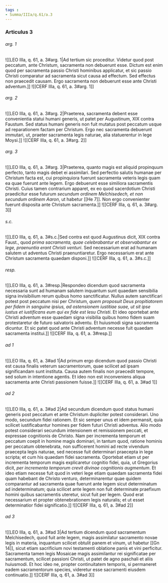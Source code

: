 ```yaml
---
tags : 
- Summa/IIIa/q.61/a.3
---
```


### Articulus 3

###### arg. 1
![[LEO IIIa, q. 61, a. 3#arg. 1|Ad tertium sic proceditur. Videtur quod post peccatum, ante Christum, sacramenta non debuerunt esse. Dictum est enim quod per sacramenta passio Christi hominibus applicatur, et sic passio Christi comparatur ad sacramenta sicut causa ad effectum. Sed effectus non praecedit causam. Ergo sacramenta non debuerunt esse ante Christi adventum.]]
![[CERF IIIa, q. 61, a. 3#arg. 1]]

###### arg. 2
![[LEO IIIa, q. 61, a. 3#arg. 2|Praeterea, sacramenta debent esse convenientia statui humani generis, ut patet per Augustinum, XIX contra Faustum. Sed status humani generis non fuit mutatus post peccatum usque ad reparationem factam per Christum. Ergo nec sacramenta debuerunt immutari, ut, praeter sacramenta legis naturae, alia statuerentur in lege Moysi.]]
![[CERF IIIa, q. 61, a. 3#arg. 2]]

###### arg. 3
![[LEO IIIa, q. 61, a. 3#arg. 3|Praeterea, quanto magis est aliquid propinquum perfecto, tanto magis debet ei assimilari. Sed perfectio salutis humanae per Christum facta est, cui propinquiora fuerunt sacramenta veteris legis quam ea quae fuerunt ante legem. Ergo debuerunt esse similiora sacramentis Christi. Cuius tamen contrarium apparet, ex eo quod sacerdotium Christi praedicitur esse futurum *secundum ordinem Melchisedech, et non secundum ordinem Aaron*, ut habetur [[He 7]]. Non ergo convenienter fuerunt disposita ante Christum sacramenta.]]
![[CERF IIIa, q. 61, a. 3#arg. 3]]

###### s.c.
![[LEO IIIa, q. 61, a. 3#s.c.|Sed contra est quod Augustinus dicit, XIX contra Faust., quod *prima sacramenta, quae celebrabantur et observabantur ex lege, praenuntia erant Christi venturi*. Sed necessarium erat ad humanam salutem ut adventus Christi praenuntiaretur. Ergo necessarium erat ante Christum sacramenta quaedam disponi.]]
![[CERF IIIa, q. 61, a. 3#s.c.]]

###### resp.
![[LEO IIIa, q. 61, a. 3#resp.|Respondeo dicendum quod sacramenta necessaria sunt ad humanam salutem inquantum sunt quaedam sensibilia signa invisibilium rerum quibus homo sanctificatur. Nullus autem sanctificari potest post peccatum nisi per Christum, *quem proposuit Deus propitiatorem per fidem in sanguine ipsius, ad ostensionem iustitiae suae, ut sit ipse iustus et iustificans eum qui ex fide est Iesu Christi*. Et ideo oportebat ante Christi adventum esse quaedam signa visibilia quibus homo fidem suam protestaretur de futuro salvatoris adventu. Et huiusmodi signa sacramenta dicuntur. Et sic patet quod ante Christi adventum necesse fuit quaedam sacramenta institui.]]
![[CERF IIIa, q. 61, a. 3#resp.]]

###### ad 1
![[LEO IIIa, q. 61, a. 3#ad 1|Ad primum ergo dicendum quod passio Christi est causa finalis veterum sacramentorum, quae scilicet ad ipsam significandam sunt instituta. Causa autem finalis non praecedit tempore, sed solum in intentione agentis. Et ideo non est inconveniens aliqua sacramenta ante Christi passionem fuisse.]]
![[CERF IIIa, q. 61, a. 3#ad 1]]

###### ad 2
![[LEO IIIa, q. 61, a. 3#ad 2|Ad secundum dicendum quod status humani generis post peccatum et ante Christum dupliciter potest considerari. Uno modo, secundum fidei rationem. Et sic semper unus et idem permansit, quia scilicet iustificabantur homines per fidem futuri Christi adventus. Alio modo potest considerari secundum intensionem et remissionem peccati, et expressae cognitionis de Christo. Nam per incrementa temporum et peccatum coepit in homine magis dominari, in tantum quod, ratione hominis per peccatum obtenebrata, non sufficerent homini ad recte vivendum praecepta legis naturae, sed necesse fuit determinari praecepta in lege scripta; et cum his quaedam fidei sacramenta. Oportebat etiam ut per incrementa temporum magis explicaretur cognitio fidei, quia, ut Gregorius dicit, *per incrementa temporum crevit divinae cognitionis augmentum*. Et ideo etiam necesse fuit quod in veteri lege etiam quaedam sacramenta fidei quam habebant de Christo venturo, determinarentur quae quidem comparantur ad sacramenta quae fuerunt ante legem sicut determinatum ad indeterminatum; quia scilicet ante legem non fuit determinate praefixum homini quibus sacramentis uteretur, sicut fuit per legem. Quod erat necessarium et propter obtenebrationem legis naturalis; et ut esset determinatior fidei significatio.]]
![[CERF IIIa, q. 61, a. 3#ad 2]]

###### ad 3
![[LEO IIIa, q. 61, a. 3#ad 3|Ad tertium dicendum quod sacramentum Melchisedech, quod fuit ante legem, magis assimilatur sacramento novae legis in materia, inquantum scilicet obtulit panem et vinum, ut habetur [[Gn 14]], sicut etiam sacrificium novi testamenti oblatione panis et vini perficitur. Sacramenta tamen legis Mosaicae magis assimilantur rei significatae per sacramentum, scilicet passioni Christi, ut patet de agno paschali et aliis huiusmodi. Et hoc ideo ne, propter continuitatem temporis, si permaneret eadem sacramentorum species, videretur esse sacramenti eiusdem continuatio.]]
![[CERF IIIa, q. 61, a. 3#ad 3]]

